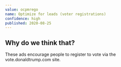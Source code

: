 ```yaml
---
value: ocpmrego
name: Optimize for leads (voter registrations)
confidence: high
published: 2020-08-25
---
```


## Why do we think that?

These ads encourage people to register to vote via the vote.donaldtrump.com site.

